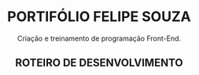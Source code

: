 <h1 align="center">PORTIFÓLIO FELIPE SOUZA</h1>

<p align="center">
Criação e treinamento de programação Front-End.</p>

<h2 align="center">ROTEIRO DE DESENVOLVIMENTO</h2>
